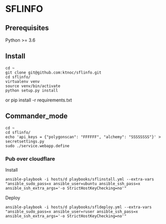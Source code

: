 # SFLINFO

## Prerequisites

Python >= 3.6
## Install
    cd ~
    git clone git@github.com:ktnoc/sflinfo.git
    cd sflinfo/
    virtualenv venv
    source venv/bin/activate
    python setup.py install
or
    pip install -r requirements.txt

## Commander_mode

    cd ~
    cd sflinfo/
    echo 'api_keys = {"polygonscan": "FFFFFF", "alchemy": "SSSSSSSS"}' > secretsettings.py
    sudo ./service.webapp.define

### Pub over cloudflare

Install

    ansible-playbook -i hosts/d playbooks/sflinstall.yml --extra-vars "ansible_sudo_pass=x ansible_user=ubuntu ansible_ssh_pass=x ansible_ssh_extra_args='-o StrictHostKeyChecking=no'"

Deploy

    ansible-playbook -i hosts/d playbooks/sfldeploy.yml --extra-vars "ansible_sudo_pass=x ansible_user=ruser ansible_ssh_pass=x ansible_ssh_extra_args='-o StrictHostKeyChecking=no'"
